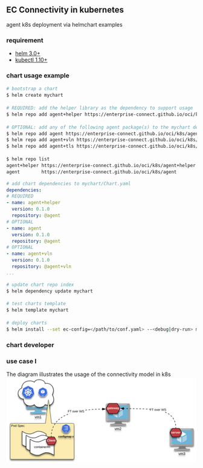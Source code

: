 ## EC Connectivity in kubernetes
agent k8s deployment via helmchart examples

### requirement
- [helm 3.0+](https://helm.sh/docs/intro/install/)
- [kubectl 1.10+](https://kubernetes.io/docs/tasks/tools/install-kubectl/)

### chart usage example
```bash
# bootstrap a chart
$ helm create mychart

# REQUIRED: add the helper library as the dependency to support usage
$ helm repo add agent+helper https://enterprise-connect.github.io/oci/k8s/agent+helper

# OPTIONAL: add any of the following agent package(s) to the mychart deployment
$ helm repo add agent https://enterprise-connect.github.io/oci/k8s/agent
$ helm repo add agent+vln https://enterprise-connect.github.io/oci/k8s/agent+vln
$ helm repo add agent+tls https://enterprise-connect.github.io/oci/k8s/agent+tls

$ helm repo list
agent+helper https://enterprise-connect.github.io/oci/k8s/agent+helper
agent        https://enterprise-connect.github.io/oci/k8s/agent

```

```yaml
# add chart dependencies to mychart/Chart.yaml
dependencies:
# REQUIRED
- name: agent+helper
  version: 0.1.0
  repository: @agent
# OPTIONAL
- name: agent
  version: 0.1.0
  repository: @agent
# OPTIONAL
- name: agent+vln
  version: 0.1.0
  repository: @agent+vln
...
```

```bash
# update chart repo index
$ helm dependency update mychart

# test charts template
$ helm template mychart

# deploy charts
$ helm install --set ec-config=</path/to/conf.yaml> --<debug|dry-run> mychart mychart/
```

### chart developer

### use case I
The diagram illustrates the usage of the connectivity model in k8s
![LB Seq. High Level](/doc/k8s-ftp.png)
